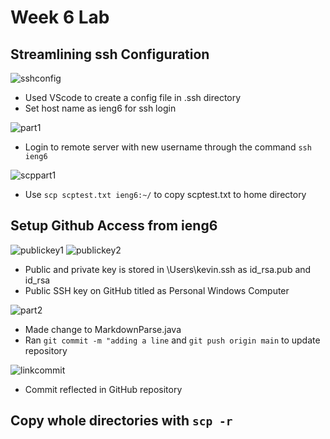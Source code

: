 # Week 6 Lab

## Streamlining ssh Configuration
![sshconfig](https://user-images.githubusercontent.com/78109412/167325841-0f2fecdd-f169-4b6d-addb-8ed50d946b4b.JPG)
* Used VScode to create a config file in .ssh directory
* Set host name as ieng6 for ssh login

![part1](https://user-images.githubusercontent.com/78109412/167325986-6e3fdeec-3ff9-4fa9-9b56-84706533bda8.jpg)
* Login to remote server with new username through the command `ssh ieng6`

![scppart1](https://user-images.githubusercontent.com/78109412/167326105-d3727238-6bfb-4f7b-8a02-422a54ce70ca.JPG)
* Use `scp scptest.txt ieng6:~/` to copy scptest.txt to home directory

## Setup Github Access from ieng6
![publickey1](https://user-images.githubusercontent.com/78109412/167326340-61210001-e42c-4e96-9929-45b4555ec90d.JPG)
![publickey2](https://user-images.githubusercontent.com/78109412/167326355-2c652e13-8812-4a06-8021-ffcb5ee2023a.JPG)
* Public and private key is stored in \Users\kevin\.ssh as id_rsa.pub and id_rsa
* Public SSH key on GitHub titled as Personal Windows Computer

![part2](https://user-images.githubusercontent.com/78109412/167326669-54fe2c39-c7e2-4e1b-b95e-c6896b16f2e8.JPG)
* Made change to MarkdownParse.java
* Ran `git commit -m "adding a line` and `git push origin main` to update repository

![linkcommit](https://user-images.githubusercontent.com/78109412/167326825-de423660-5c44-437f-8203-085eaa499220.JPG)
* Commit reflected in GitHub repository 

## Copy whole directories with `scp -r`
